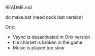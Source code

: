 README.md

do make.bat (need osdk last version)

Orix:
* Vsync is desactivated in Orix version
* tile charset is broken in the game
* Music is played too slow